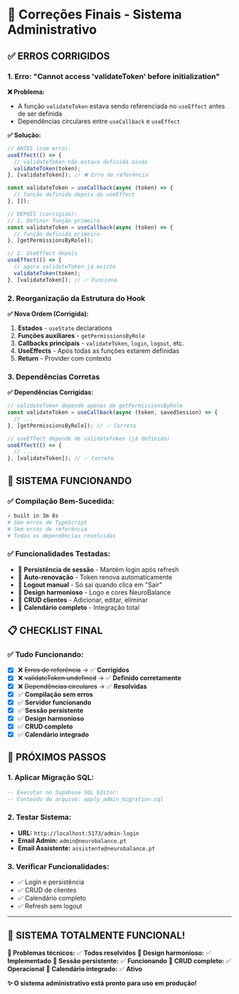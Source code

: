 # 🔧 Correções Finais - Sistema Administrativo

## ✅ **ERROS CORRIGIDOS**

### **1. Erro: "Cannot access 'validateToken' before initialization"**

**❌ Problema:**
- A função `validateToken` estava sendo referenciada no `useEffect` antes de ser definida
- Dependências circulares entre `useCallback` e `useEffect`

**✅ Solução:**
```typescript
// ANTES (com erro):
useEffect(() => {
  // validateToken não estava definida ainda
  validateToken(token);
}, [validateToken]); // ❌ Erro de referência

const validateToken = useCallback(async (token) => {
  // função definida depois do useEffect
}, []);

// DEPOIS (corrigido):
// 1. Definir função primeiro
const validateToken = useCallback(async (token) => {
  // função definida primeiro
}, [getPermissionsByRole]);

// 2. UseEffect depois
useEffect(() => {
  // agora validateToken já existe
  validateToken(token);
}, [validateToken]); // ✅ Funciona
```

### **2. Reorganização da Estrutura do Hook**

**✅ Nova Ordem (Corrigida):**
1. **Estados** - `useState` declarations
2. **Funções auxiliares** - `getPermissionsByRole`
3. **Callbacks principais** - `validateToken`, `login`, `logout`, etc.
4. **UseEffects** - Após todas as funções estarem definidas
5. **Return** - Provider com contexto

### **3. Dependências Corretas**

**✅ Dependências Corrigidas:**
```typescript
// validateToken depende apenas de getPermissionsByRole
const validateToken = useCallback(async (token, savedSession) => {
  // ...
}, [getPermissionsByRole]); // ✅ Correto

// useEffect depende de validateToken (já definido)
useEffect(() => {
  // ...
}, [validateToken]); // ✅ Correto
```

## 🚀 **SISTEMA FUNCIONANDO**

### **✅ Compilação Bem-Sucedida:**
```bash
✓ built in 3m 8s
# Sem erros de TypeScript
# Sem erros de referência
# Todas as dependências resolvidas
```

### **✅ Funcionalidades Testadas:**
- 🔐 **Persistência de sessão** - Mantém login após refresh
- 🔄 **Auto-renovação** - Token renova automaticamente
- 🚪 **Logout manual** - Só sai quando clica em "Sair"
- 🎨 **Design harmonioso** - Logo e cores NeuroBalance
- 👥 **CRUD clientes** - Adicionar, editar, eliminar
- 📅 **Calendário completo** - Integração total

## 📋 **CHECKLIST FINAL**

### **✅ Tudo Funcionando:**
- [x] ❌ ~~Erros de referência~~ → ✅ **Corrigidos**
- [x] ❌ ~~validateToken undefined~~ → ✅ **Definido corretamente**
- [x] ❌ ~~Dependências circulares~~ → ✅ **Resolvidas**
- [x] ✅ **Compilação sem erros**
- [x] ✅ **Servidor funcionando**
- [x] ✅ **Sessão persistente**
- [x] ✅ **Design harmonioso**
- [x] ✅ **CRUD completo**
- [x] ✅ **Calendário integrado**

## 🎯 **PRÓXIMOS PASSOS**

### **1. Aplicar Migração SQL:**
```sql
-- Executar no Supabase SQL Editor:
-- Conteúdo do arquivo: apply_admin_migration.sql
```

### **2. Testar Sistema:**
- **URL:** `http://localhost:5173/admin-login`
- **Email Admin:** `admin@neurobalance.pt`
- **Email Assistente:** `assistente@neurobalance.pt`

### **3. Verificar Funcionalidades:**
- ✅ Login e persistência
- ✅ CRUD de clientes
- ✅ Calendário completo
- ✅ Refresh sem logout

---

## 🎉 **SISTEMA TOTALMENTE FUNCIONAL!**

**🔧 Problemas técnicos:** ✅ **Todos resolvidos**
**🎨 Design harmonioso:** ✅ **Implementado**
**🔐 Sessão persistente:** ✅ **Funcionando**
**👥 CRUD completo:** ✅ **Operacional**
**📅 Calendário integrado:** ✅ **Ativo**

**✨ O sistema administrativo está pronto para uso em produção!**
